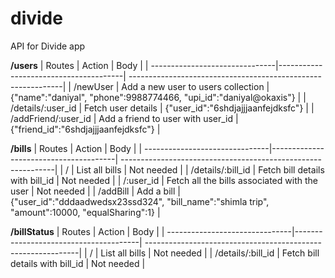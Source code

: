 # divide

API for Divide app


**/users**
| Routes                         | Action                                 | Body                                          |
| -------------------------------|---------------------------------------| -------------------------------------------------------------|
| /newUser                 | Add a new user to users collection     | {"name":"daniyal", "phone":9988774466, "upi_id":"daniyal@okaxis"} |
| /details/:user_id        | Fetch user details                     |  {"user_id":"6shdjajjjaanfejdksfc"}  |
| /addFriend/:user_id      | Add a friend to user with user_id      |  {"friend_id":"6shdjajjjaanfejdksfc"} |

**/bills**
| Routes                         | Action                                 | Body                                          |
| -------------------------------|---------------------------------------| -------------------------------------------------------------|
| /                 | List all bills     |  Not needed  |
| /details/:bill_id        | Fetch bill details with bill_id                    |  Not needed   |
| /:user_id      | Fetch all the bills associated with the user      | Not needed  |
| /addBill       | Add a bill                  | {"user_id":"dddaadwedsx23ssd324", "bill_name":"shimla trip", "amount":10000, "equalSharing":1}   |

**/billStatus**
| Routes                         | Action                                 | Body                                          |
| -------------------------------|---------------------------------------| -------------------------------------------------------------|
| /                 | List all bills     |  Not needed  |
| /details/:bill_id        | Fetch bill details with bill_id                    |  Not needed   |

